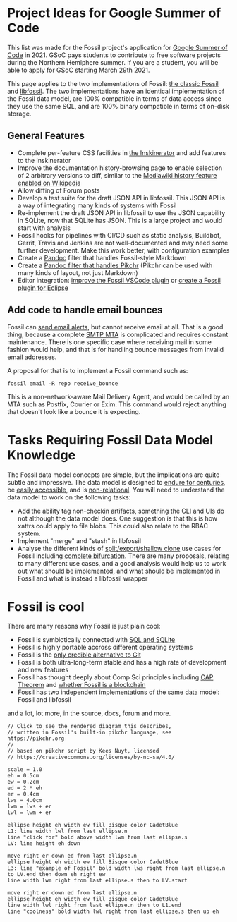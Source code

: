 # Project Ideas for Google Summer of Code

This list was made for the Fossil project's application for [Google Summer of
Code](https://summerofcode.withgoogle.com/) in 2021. GSoC pays students to
contribute to free software projects during the Northern Hemiphere summer.  If
you are a student, you will be able to apply for GSoC starting March 29th 2021.

This page applies to the two implementations of Fossil: [the classic Fossil](https://fossil-scm.org)
and [libfossil](https://fossil.wanderinghorse.net/r/libfossil). The two implementations 
have an identical implementation of the Fossil data model, are 100% compatible in terms of
data access since they use the same SQL, and are 100% binary compatible in terms of on-disk storage.

## General Features

* Complete per-feature CSS facilities in [the Inskinerator](https://tangentsoft.com/inskinerator/dir) and add features to the Inskinerator
* Improve the documentation history-browsing page to enable selection of 2 arbitrary versions to diff, similar to the [Mediawiki history feature enabled on Wikipedia](https://en.wikipedia.org/w/index.php?title=Fossil_(software)&action=history)
* Allow diffing of Forum posts
* Develop a test suite for the draft JSON API in libfossil. This JSON API is a way of integrating many kinds of systems with Fossil
* Re-implement the draft JSON API in libfossil to use the JSON capability in SQLite, now that SQLite has JSON. This is a large project and would start with analysis
* Fossil hooks for pipelines with CI/CD such as static analysis, Buildbot, Gerrit, Travis and Jenkins are not well-documented and may need some further development. Make this work better, with configuration examples
* Create a [Pandoc](https://pandoc.org) filter that handles Fossil-style Markdown
* Create a [Pandoc filter that handles Pikchr](https://groups.google.com/g/pandoc-discuss/c/zZSspnHHsg0?pli=1) (Pikchr can be used with many kinds of layout, not just Markdown)
* Editor integration: [improve the Fossil VSCode plugin](https://marketplace.visualstudio.com/items?itemName=koog1000.fossil) or [create a Fossil plugin for Eclipse](https://marketplace.eclipse.org/taxonomy/term/26%2C31)

## Add code to handle email bounces

Fossil can [send email alerts](./alerts.md), but cannot receive email at all. That is a good thing, because a 
complete [SMTP MTA](https://en.wikipedia.org/wiki/MTA) is complicated and requires constant maintenance. There
is one specific case where receiving mail in some fashion would help, and that is for handling bounce messages
from invalid email addresses. 

A proposal for that is to implement a Fossil command such as:

```
fossil email -R repo receive_bounce
```

This is a non-network-aware Mail Delivery Agent, and would be called by an MTA such as Postfix, Courier or Exim.
This command would reject anything that doesn't look like a bounce it is expecting.

# Tasks Requiring Fossil Data Model Knowledge

The Fossil data model concepts are simple, but the implications are quite subtle and impressive. The data model
is designed to [endure for centuries](./fileformat.wiki),
be [easily accessible](./fossil-v-git.wiki#durable), and is [non-relational](./fossil-is-not-relational.md).
You will need to understand the data model to work on the following tasks:

* Add the ability tag non-checkin artifacts, something the CLI and UIs do not although the data model does. One suggestion is that this is how xattrs could apply to file blobs. This could also relate to the RBAC system.
* Implement "merge" and "stash" in libfossil
* Analyse the different kinds of [split/export/shallow clone](https://fossil-scm.org/forum/forumpost/1aa4f8ea8c6f96) use cases for Fossil including [complete bifurcation](https://fossil-scm.org/forum/forumpost/6434a06871). There are many proposals, relating to many different use cases, and a good analysis would help us to work out what should be implemented, and what should be implemented in Fossil and what is instead a libfossil wrapper

# Fossil is cool

There are many reasons why Fossil is just plain cool:

* Fossil is symbiotically connected with [SQL and SQLite](5631123d66d96)
* Fossil is highly portable accross different operating systems
* Fossil is the [only credible alternative to Git](./fossil-v-git.wiki)
* Fossil is both ultra-long-term stable and has a high rate of development and new features
* Fossil has thought deeply about Comp Sci principles including [CAP Theorem](./cap-theorem.md) and [whether Fossil is a blockchain](./blockchain.md)
* Fossil has two independent implementations of the same data model: Fossil and libfossil

and a lot, lot more, in the source, docs, forum and more.




``` pikchr center toggle 
// Click to see the rendered diagram this describes,
// written in Fossil's built-in pikchr language, see https://pikchr.org
// 
// based on pikchr script by Kees Nuyt, licensed
// https://creativecommons.org/licenses/by-nc-sa/4.0/

scale = 1.0
eh = 0.5cm
ew = 0.2cm
ed = 2 * eh
er = 0.4cm
lws = 4.0cm
lwm = lws + er
lwl = lwm + er

ellipse height eh width ew fill Bisque color CadetBlue 
L1: line width lwl from last ellipse.n
line "click for" bold above width lwm from last ellipse.s
LV: line height eh down

move right er down ed from last ellipse.n
ellipse height eh width ew fill Bisque color CadetBlue 
L3: line "example of Fossil" bold width lws right from last ellipse.n to LV.end then down eh right ew
line width lwm right from last ellipse.s then to LV.start

move right er down ed from last ellipse.n
ellipse height eh width ew fill Bisque color CadetBlue 
line width lwl right from last ellipse.n then to L1.end
line "coolness" bold width lwl right from last ellipse.s then up eh

```


